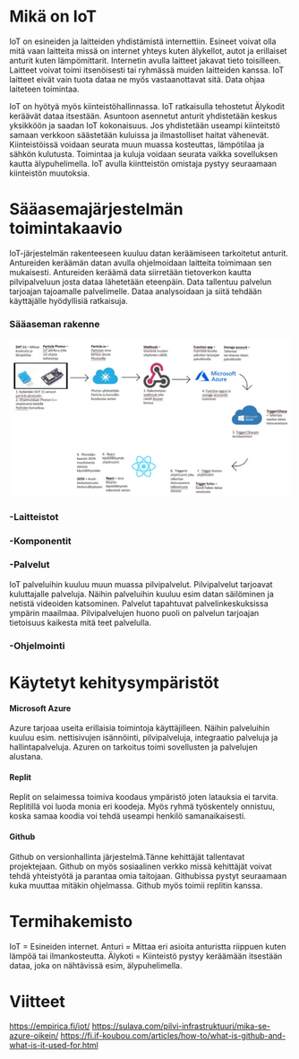 # Mikä on IoT
IoT on esineiden ja laitteiden yhdistämistä internettiin. Esineet voivat olla mitä vaan laitteita missä on internet yhteys kuten älykellot, autot ja erillaiset anturit kuten lämpömittarit. Internetin avulla laitteet jakavat tieto toisilleen. Laitteet voivat toimi itsenöisesti tai ryhmässä muiden laitteiden kanssa. IoT laitteet eivät vain tuota dataa ne myös vastaanottavat sitä. Data ohjaa laiteteen toimintaa.

IoT on hyötyä myös kiinteistöhallinnassa. IoT ratkaisulla tehostetut Älykodit keräävät dataa itsestään. Asuntoon asennetut anturit yhdistetään keskus yksikköön ja saadan IoT kokonaisuus. Jos yhdistetään useampi kiinteitstö samaan verkkoon säästetään kuluissa ja ilmastolliset haitat vähenevät. Kiinteistöissä voidaan seurata muun muassa kosteuttas, lämpötilaa ja sähkön kulutusta. Toimintaa ja kuluja voidaan seurata vaikka sovelluksen kautta älypuhelimella. IoT avulla kiintteistön omistaja pystyy seuraamaan kiinteistön muutoksia.
# Sääasemajärjestelmän toimintakaavio
IoT-järjestelmän rakenteeseen kuuluu datan keräämiseen tarkoitetut anturit. Antureiden keräämän datan avulla ohjelmoidaan laitteita toimimaan sen mukaisesti. Antureiden keräämä data siirretään tietoverkon kautta pilvipalveluun josta dataa lähetetään eteenpäin. Data tallentuu palvelun tarjoajan tajoamalle palvelimelle. Dataa analysoidaan ja siitä tehdään käyttäjälle hyödyllisiä ratkaisuja.
### Sääaseman rakenne 
![Rakenne](/kuva.jpg)
### -Laitteistot
### -Komponentit
### -Palvelut
IoT palveluihin kuuluu muun muassa pilvipalvelut. Pilvipalvelut tarjoavat kuluttajalle palveluja. Näihin palveluihin kuuluu esim datan säilöminen ja netistä videoiden katsominen. Palvelut tapahtuvat palvelinkeskuksissa ympärin maailmaa. Pilvipalvelujen huono puoli on palvelun tarjoajan tietoisuus kaikesta mitä teet palvelulla. 
### -Ohjelmointi
# Käytetyt kehitysympäristöt
#### Microsoft Azure
Azure tarjoaa useita erillaisia toimintoja käyttäjilleen. Näihin palveluihin kuuluu esim. nettisivujen isännöinti, pilvipalveluja, integraatio palveluja ja hallintapalveluja. Azuren on tarkoitus toimi sovellusten ja palvelujen alustana.
#### Replit
Replit on selaimessa toimiva koodaus ympäristö joten latauksia ei tarvita. Replitillä voi luoda monia eri koodeja. Myös ryhmä työskentely onnistuu, koska samaa koodia voi tehdä useampi henkilö samanaikaisesti.
#### Github
Github on versionhallinta järjestelmä.Tänne kehittäjät tallentavat projektejaan. Github on myös sosiaalinen verkko missä kehittäjät voivat tehdä yhteistyötä ja parantaa omia taitojaan. Githubissa pystyt seuraamaan kuka muuttaa mitäkin ohjelmassa. Github myös toimii replitin kanssa.
# Termihakemisto
IoT = Esineiden internet.
Anturi = Mittaa eri asioita anturistta riippuen kuten lämpöä tai ilmankosteutta.
Älykoti = Kiinteistö pystyy keräämään itsestään dataa, joka on nähtävissä esim, älypuhelimella.
# Viitteet
https://empirica.fi/iot/
https://sulava.com/pilvi-infrastruktuuri/mika-se-azure-oikein/
https://fi.if-koubou.com/articles/how-to/what-is-github-and-what-is-it-used-for.html
